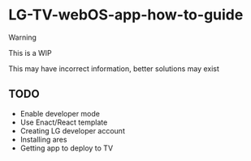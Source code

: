 # LG-TV-webOS-app-how-to-guide

> [!WARNING]  
> This is a WIP
> 
> This may have incorrect information, better solutions may exist

## TODO

- Enable developer mode
- Use Enact/React template
- Creating LG developer account
- Installing ares
- Getting app to deploy to TV
